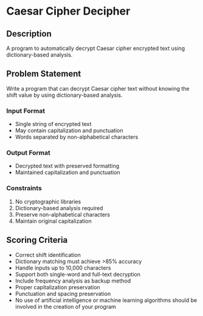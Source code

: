 # Caesar Cipher Decipher

## Description
A program to automatically decrypt Caesar cipher encrypted text using dictionary-based analysis.

## Problem Statement
Write a program that can decrypt Caesar cipher text without knowing the shift value by using dictionary-based analysis.

### Input Format
- Single string of encrypted text
- May contain capitalization and punctuation
- Words separated by non-alphabetical characters

### Output Format
- Decrypted text with preserved formatting
- Maintained capitalization and punctuation

### Constraints
1. No cryptographic libraries
2. Dictionary-based analysis required
3. Preserve non-alphabetical characters
4. Maintain original capitalization

## Scoring Criteria
- Correct shift identification
- Dictionary matching must achieve >85% accuracy
- Handle inputs up to 10,000 characters
- Support both single-word and full-text decryption
- Include frequency analysis as backup method
- Proper capitalization preservation
- Punctuation and spacing preservation
- No use of artificial intelligence or machine learning algorithms should be involved in the creation of your program